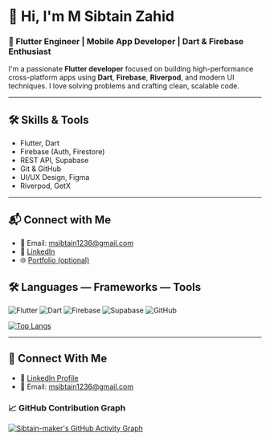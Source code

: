 # 👋 Hi, I'm M Sibtain Zahid

### 🚀 Flutter Engineer | Mobile App Developer | Dart & Firebase Enthusiast

I'm a passionate **Flutter developer** focused on building high-performance cross-platform apps using **Dart**, **Firebase**, **Riverpod**, and modern UI techniques. I love solving problems and crafting clean, scalable code.

---

## 🛠️ Skills & Tools

- Flutter, Dart
- Firebase (Auth, Firestore)
- REST API, Supabase
- Git & GitHub
- UI/UX Design, Figma
- Riverpod, GetX

---


## 📬 Connect with Me

- 📧 Email: msibtain1236@gmail.com  
- 💼 [LinkedIn](https://www.linkedin.com/in/msibtainzahid/)  
- 🌐 [Portfolio (optional)](https://yourportfolio.com)


## 🛠️ Languages — Frameworks — Tools

![Flutter](https://img.shields.io/badge/Flutter-02569B?style=for-the-badge&logo=flutter&logoColor=white)
![Dart](https://img.shields.io/badge/Dart-0175C2?style=for-the-badge&logo=dart&logoColor=white)
![Firebase](https://img.shields.io/badge/Firebase-FFCA28?style=for-the-badge&logo=firebase&logoColor=black)
![Supabase](https://img.shields.io/badge/Supabase-3ECF8E?style=for-the-badge&logo=supabase&logoColor=white)
![GitHub](https://img.shields.io/badge/GitHub-181717?style=for-the-badge&logo=github&logoColor=white)





[![Top Langs](https://github-readme-stats.vercel.app/api/top-langs/?username=Sibtain-maker&layout=compact&theme=dark)](https://github.com/anuraghazra/github-readme-stats)

---

## 🔗 Connect With Me

- 🔗 [LinkedIn Profile](https://www.linkedin.com/in/sibtainzahid/)
- 📧 Email: msibtain1236@gmail.com
### 📈 GitHub Contribution Graph

[![Sibtain-maker's GitHub Activity Graph](https://github-readme-activity-graph.vercel.app/graph?username=Sibtain-maker&theme=react-dark&area=true&hide_border=true)](https://github.com/ashutosh00710/github-readme-activity-graph)
